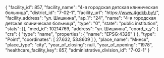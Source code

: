 {
    "facility_id": 857,
    "facility_name": "4-я городская детская клиническая больница",
    "district_id": "7-02-1",
    "facility_url": "https:\/\/www.4gdkb.by\/",
    "facility_address": "ул. Шишкина",
    "ap_1": "24",
    "name": "4-я городская детская клиническая больница",
    "type": "0",
    "state": "public institution",
    "stats": [],
    "med_id": 10214769,
    "address": "ул. Шишкина",
    "coord_x_y": {
        "crs": {
            "type": "name",
            "properties": {
                "name": "EPSG:4326"
            }
        },
        "type": "Point",
        "coordinates": [
            27.632,
            53.8609
        ]
    },
    "place_name": "Минск",
    "place_type": "city",
    "year_of_closing": null,
    "year_of_opening": "1978",
    "healthcare_facility_key": 857,
    "administrative_division_id": "7-02-1"
}